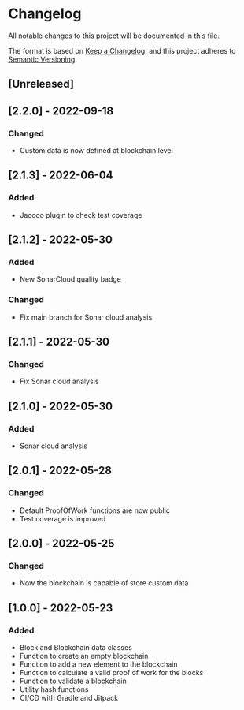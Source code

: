 # Changelog
All notable changes to this project will be documented in this file.

The format is based on [Keep a Changelog](https://keepachangelog.com/en/1.0.0/),
and this project adheres to [Semantic Versioning](https://semver.org/spec/v2.0.0.html).

## [Unreleased]

## [2.2.0] - 2022-09-18

### Changed

- Custom data is now defined at blockchain level

## [2.1.3] - 2022-06-04

### Added

- Jacoco plugin to check test coverage

## [2.1.2] - 2022-05-30

### Added

- New SonarCloud quality badge

### Changed 

- Fix main branch for Sonar cloud analysis

## [2.1.1] - 2022-05-30

### Changed

- Fix Sonar cloud analysis

## [2.1.0] - 2022-05-30

### Added

- Sonar cloud analysis

## [2.0.1] - 2022-05-28

### Changed

- Default ProofOfWork functions are now public
- Test coverage is improved

## [2.0.0] - 2022-05-25

### Changed

- Now the blockchain is capable of store custom data 

## [1.0.0] - 2022-05-23

### Added

- Block and Blockchain data classes
- Function to create an empty blockchain
- Function to add a new element to the blockchain
- Function to calculate a valid proof of work for the blocks
- Function to validate a blockchain
- Utility hash functions
- CI/CD with Gradle and Jitpack

